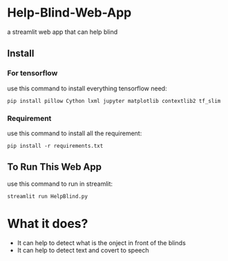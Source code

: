# Help-Blind-Web-App
a streamlit web app that can help blind

## Install

### For tensorflow
use this command to install everything tensorflow need:
```
pip install pillow Cython lxml jupyter matplotlib contextlib2 tf_slim
```
### Requirement
use this command to install all the requirement:
```
pip install -r requirements.txt
```

## To Run This Web App
use this command to run in streamlit:
```
streamlit run HelpBlind.py
```

# What it does?
- It can help to detect what is the onject in front of the blinds
- It can help to detect text and covert to speech

